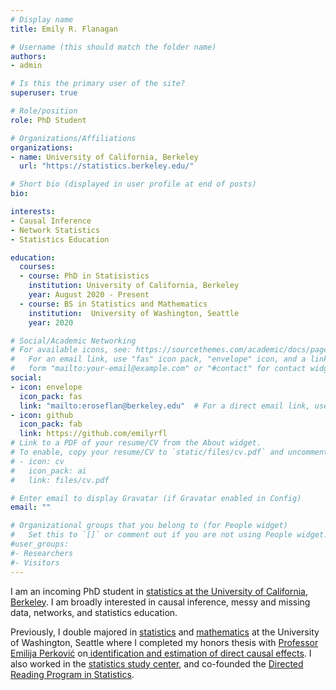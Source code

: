```yaml
---
# Display name
title: Emily R. Flanagan

# Username (this should match the folder name)
authors:
- admin

# Is this the primary user of the site?
superuser: true

# Role/position
role: PhD Student

# Organizations/Affiliations
organizations:
- name: University of California, Berkeley
  url: "https://statistics.berkeley.edu/"

# Short bio (displayed in user profile at end of posts)
bio: 

interests:
- Causal Inference
- Network Statistics
- Statistics Education

education:
  courses:
  - course: PhD in Statisistics
    institution: University of California, Berkeley
    year: August 2020 - Present
  - course: BS in Statistics and Mathematics
    institution:  University of Washington, Seattle
    year: 2020

# Social/Academic Networking
# For available icons, see: https://sourcethemes.com/academic/docs/page-builder/#icons
#   For an email link, use "fas" icon pack, "envelope" icon, and a link in the
#   form "mailto:your-email@example.com" or "#contact" for contact widget.
social:
- icon: envelope
  icon_pack: fas
  link: "mailto:eroseflan@berkeley.edu"  # For a direct email link, use "mailto:test@example.org".
- icon: github
  icon_pack: fab
  link: https://github.com/emilyrfl
# Link to a PDF of your resume/CV from the About widget.
# To enable, copy your resume/CV to `static/files/cv.pdf` and uncomment the lines below.
# - icon: cv
#   icon_pack: ai
#   link: files/cv.pdf

# Enter email to display Gravatar (if Gravatar enabled in Config)
email: ""

# Organizational groups that you belong to (for People widget)
#   Set this to `[]` or comment out if you are not using People widget.
#user_groups:
#- Researchers
#- Visitors
---
```


I am an incoming PhD student in [statistics at the University of California, Berkeley](https://statistics.berkeley.edu/). 
I am broadly interested in causal inference, messy and missing data, networks, and statistics education. 

Previously, I double majored in [statistics](https://www.stat.washington.edu/) and [mathematics](https://math.washington.edu/) at the University of Washington, Seattle where I completed my honors thesis with [Professor Emilija Perković](https://emilijaperkovic.com/) on[ identification and estimation of direct causal effects](https://emilijaperkovic.com/wp-content/uploads/2020/06/Thesis-Emily.pdf).
I also worked in the [statistics study center](https://www.stat.washington.edu/academics/tutoring), and co-founded the [Directed Reading Program in Statistics](https://spa-drp.github.io/).
